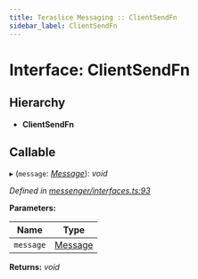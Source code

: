 ```yaml
---
title: Teraslice Messaging :: ClientSendFn
sidebar_label: ClientSendFn
---
```


# Interface: ClientSendFn

## Hierarchy

* **ClientSendFn**

## Callable

▸ (`message`: *[Message](message.md)*): *void*

*Defined in [messenger/interfaces.ts:93](https://github.com/terascope/teraslice/blob/5e4063e2/packages/teraslice-messaging/src/messenger/interfaces.ts#L93)*

**Parameters:**

Name | Type |
------ | ------ |
`message` | [Message](message.md) |

**Returns:** *void*
